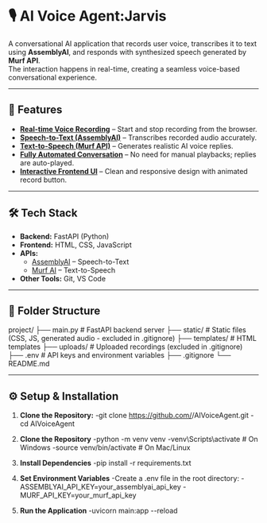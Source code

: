 # 🎙️ AI Voice Agent:Jarvis

A conversational AI application that records user voice, transcribes it to text using **AssemblyAI**, and responds with synthesized speech generated by **Murf API**.  
The interaction happens in real-time, creating a seamless voice-based conversational experience.

---

## 🚀 Features
- <u>**Real-time Voice Recording**</u> – Start and stop recording from the browser.
- <u>**Speech-to-Text (AssemblyAI)**</u> – Transcribes recorded audio accurately.
- <u>**Text-to-Speech (Murf API)**</u> – Generates realistic AI voice replies.
- <u>**Fully Automated Conversation**</u> – No need for manual playbacks; replies are auto-played.
- <u>**Interactive Frontend UI**</u> – Clean and responsive design with animated record button.

---

## 🛠️ Tech Stack
- **Backend:** FastAPI (Python)
- **Frontend:** HTML, CSS, JavaScript
- **APIs:**
  - [AssemblyAI](https://www.assemblyai.com/) – Speech-to-Text
  - [Murf AI](https://murf.ai/) – Text-to-Speech
- **Other Tools:** Git, VS Code

---

## 📂 Folder Structure
project/
├── main.py # FastAPI backend server
├── static/ # Static files (CSS, JS, generated audio - excluded in .gitignore)
├── templates/ # HTML templates
├── uploads/ # Uploaded recordings (excluded in .gitignore)
├── .env # API keys and environment variables
├── .gitignore
└── README.md




---

## ⚙️ Setup & Installation

1. **Clone the Repository:**
  -git clone https://github.com/<vishal-kumar2>/AIVoiceAgent.git
  -cd AIVoiceAgent

2. **Clone the Repository**
  -python -m venv venv
  -venv\Scripts\activate    # On Windows
  -source venv/bin/activate # On Mac/Linux

3. **Install Dependencies**
  -pip install -r requirements.txt

4. **Set Environment Variables**
  -Create a .env file in the root directory:
    -ASSEMBLYAI_API_KEY=your_assemblyai_api_key
    -MURF_API_KEY=your_murf_api_key


5. **Run the Application**
  -uvicorn main:app --reload

